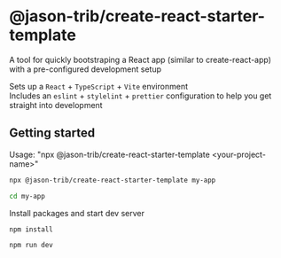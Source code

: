 # @jason-trib/create-react-starter-template

A tool for quickly bootstraping a React app (similar to create-react-app) with a pre-configured development setup

Sets up a `React` + `TypeScript` + `Vite` environment  
Includes an `eslint` + `stylelint` + `prettier` configuration to help you get straight into development

## Getting started

Usage:
"npx @jason-trib/create-react-starter-template \<your-project-name>"

```bash
npx @jason-trib/create-react-starter-template my-app
```

```bash
cd my-app
```

Install packages and start dev server

```bash
npm install
```

```bash
npm run dev
```
